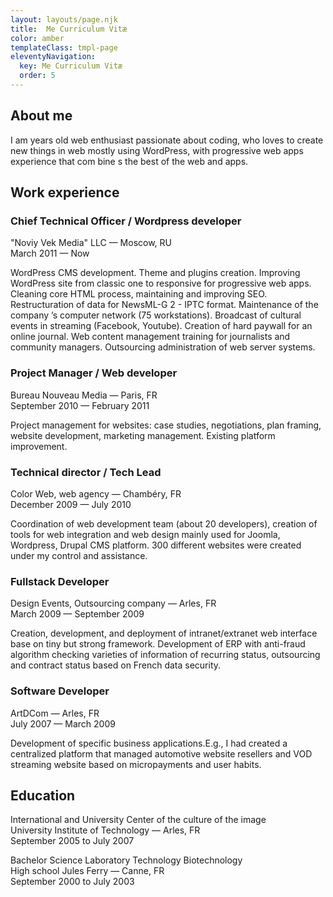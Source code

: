 ```yaml
---
layout: layouts/page.njk
title:  Me Curriculum Vitæ
color: amber
templateClass: tmpl-page
eleventyNavigation:
  key: Me Curriculum Vitæ
  order: 5
---
```


## About me

I am <script>howOldIAm.inYears('08/23/1982');</script> years old web enthusiast passionate about coding, who loves to create new things in web mostly using WordPress, with progressive web apps experience that com bine s the best of the web and apps.

## Work experience

### Chief Technical Officer / Wordpress developer

"Noviy Vek Media" LLC — Moscow, RU  
March 2011 — Now

WordPress CMS development. Theme and plugins creation. Improving WordPress site from classic one to responsive for progressive web apps. Cleaning core HTML process, maintaining and improving SEO. Restructuration of data for NewsML-G 2 - IPTC format. Maintenance of the company ’s computer network (75 workstations). Broadcast of cultural events in streaming (Facebook, Youtube). Creation of hard paywall for an online journal. Web content management training for journalists and community managers. Outsourcing administration of web server systems.

### Project Manager  / Web developer

Bureau Nouveau Media — Paris, FR  
September 2010 — February 2011

Project management for websites: case studies, negotiations, plan framing, website development, marketing management. Existing platform improvement.

### Technical director / Tech Lead

Color Web, web agency — Chambéry, FR  
December 2009 — July 2010

Coordination of web development team (about 20 developers), creation of tools for web integration and web design mainly used for Joomla, Wordpress, Drupal CMS platform. 300 different websites were created under my control and assistance.

### Fullstack Developer

Design Events, Outsourcing company — Arles, FR  
March 2009 — September 2009

Creation, development, and deployment of intranet/extranet web interface base on tiny but strong framework. Development of ERP with anti-fraud algorithm checking varieties of information of recurring status, outsourcing and contract status based on French data security.

### Software Developer

ArtDCom — Arles, FR  
July 2007 — March 2009

Development of specific business applications.E.g., I had created a centralized platform that managed automotive website resellers and VOD streaming website based on micropayments and user habits.

## Education

International and University Center of the culture of the image  
University Institute of Technology — Arles, FR  
September 2005 to July 2007

Bachelor Science Laboratory Technology Biotechnology  
High school Jules Ferry — Canne, FR  
September 2000 to July 2003  